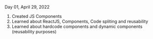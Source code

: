 Day 01, April 29, 2022

1. Created JS Components
2. Learned about ReactJS, Components, Code spliting and reusability
3. Learned about hardcode components and dynamic components (reusability purposes)
